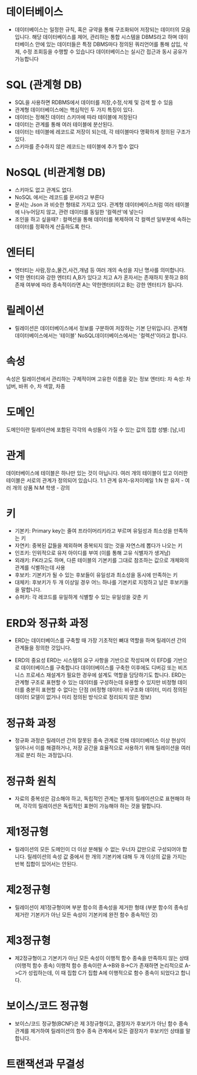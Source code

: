 # 데이터베이스

- 데이터베이스는 일정한 규칙, 혹은 규약을 통해 구조화되어 저장되는 데이터의 모음입니다. 해당 데이터베이스를 제어, 관리하는 통합 시스템을 DBMS라고 하며 데이터베이스 안에 있는 데이터들은 특정 DBMS마다 정의된 쿼리언어를 통해 삽입, 삭제, 수정 조회등을 수행할 수 있습니다
  데이터베이스는 실시간 접근과 동시 공유가 가능합니다

# SQL (관계형 DB)

- SQL을 사용하면 RDBMS에서 데이터를 저장,수정,삭제 및 검색 할 수 있음
- 관계형 데이터베이스에는 핵심적인 두 가지 특징이 있다.
- 데이터는 정해진 데이터 스키마에 따라 테이블에 저장된다
- 데이터는 관계를 통해 여러 테이블에 분산된다.
- 데이터는 테이블에 레코드로 저장이 되는데, 각 테이블마다 명확하게 정의된 구조가 있다.
- 스키마를 준수하지 않은 레코드는 테이블에 추가 할수 없다

# NoSQL (비관계형 DB)

- 스키마도 없고 관계도 없다.
- NoSQL 에서는 레코드를 문서라고 부른다
- 문서는 Json 과 비슷한 형태로 가지고 있다. 관계형 데이터베이스처럼 여러 테이블에 나누어담지 않고, 관련 데이터를 동일한 '컬렉션'에 넣는다
- 조인을 하고 싶을때? : 컬렉션을 통해 데이터를 복제하여 각 컬렉션 일부분에 속하는 데이터를 정확하게 산출하도록 한다.

# 엔터티

- 엔터티는 사람,장소,물건,사건,개념 등 여러 개의 속성을 지닌 명사를 의미합니다.
- 약한 엔터티와 강한 엔터티 A,B가 있다고 치고 A가 혼자서는 존재하지 못하고 B의 존재 여부에 따라 종속적이라면 A는 약한엔터티이고 B는 강한 엔터티가 됩니다.

# 릴레이션

- 릴레이션은 데이터베이스에서 정보를 구분하여 저장하는 기본 단위입니다.
  관계형데이터베이스에서는 '테이블' NoSQL데이터베이스에서는 '컬렉션'이라고 합니다.

# 속성

속성은 릴레이션에서 관리하는 구체적이며 고유한 이름을 갖는 정보
엔터티: 차 속성: 차 넘버, 바퀴 수, 차 색깔, 차종

# 도메인

도메인이란 릴레이션에 포함된 각각의 속성들이 가질 수 있는 값의 집합 성별: [남,녀]

# 관계

데이터베이스에 테이블은 하나만 있는 것이 아닙니다. 여러 개의 테이블이 있고 이러한 테이블은 서로의 관계가 정의되어 있습니다.
1:1 관계 유저-유저이메일
1:N 한 유저 - 여러 개의 상품
N:M 학생 - 강의

# 키

- 기본키: Primary key는 줄여 프라이머리키라고 부르며 유일성과 최소성을 만족하는 키
- 자연키: 중복된 값들을 제외하며 중복되지 않는 것을 자연스레 뽑다가 나오는 키
- 인조키: 인위적으로 유저 아이디를 부여 (이를 통해 고유 식별자가 생겨남)
- 외래키: FK라고도 하며, 다른 테이블의 기본키를 그대로 참조하는 값으로 개체와의 관계를 식별하는데 사용
- 후보키: 기본키가 될 수 있는 후보들이 유일성과 최소성을 동시에 만족하는 키
- 대체키: 후보키가 두 개 이상일 경우 어느 하나를 기본키로 지정하고 남은 후보키들을 말합니다.
- 슈퍼키: 각 레코드를 유일하게 식별할 수 있는 유일성을 갖춘 키

# ERD와 정규화 과정

- ERD는 데이터베이스를 구축할 때 가장 기초적인 뼈대 역할을 하며 릴레이션 간의 관계들을 정의한 것입니다.

- ERD의 중요성 ERD는 시스템의 요구 사항을 기반으로 작성되며 이 EFD를 기반으로 데이터베이스를 구축합니다
  데이터베이스를 구축한 이후에도 디버깅 또는 비즈니스 프로세스 재설계가 필요한 경우에 설계도 역할을 담당하기도 합니다. ERD는 관계형 구조로 표현할 수 있는 데이터를 구성하는데 유용할 수 있지만 비정형 데이터를 충분히 표현할 수 없다는 단점 (비정형 데이터: 비구조화 데이터, 미리 정의된 데이터 모델이 없거나 미리 정의된 방식으로 정리되지 않은 정보)

# 정규화 과정

- 정규화 과정은 릴레이션 간의 잘못된 종속 관계로 인해 데이터베이스 이상 현상이 일어나서 이를 해결하거나, 저장 공간을 효율적으로 사용하기 위해 릴레이션을 여러 개로 분리 하는 과정입니다.

# 정규화 원칙

- 자료의 중복성은 감소해야 하고, 독립적인 관계는 별개의 릴레이션으로 표현해야 하며, 각각의 릴레이션은 독립적인 표현이 가능해야 하는 것을 말합니다.

# 제1정규형

- 릴레이션의 모든 도메인이 더 이상 분해될 수 없는 우너자 값만으로 구성되어야 합니다.
  릴레이션의 속성 값 중에서 한 개의 기본키에 대해 두 개 이상의 값을 가지는 반복 집합이 있어서는 안된다.

# 제2정규형

- 릴레이션이 제1정규형이며 부분 함수의 종속성을 제거한 형태 (부분 함수의 종속성 제거란 기본키가 아닌 모든 속성이 기본키에 완전 함수 종속적인 것)

# 제3정규형

- 제2정규형이고 기본키가 아닌 모든 속성이 이행적 함수 종속을 만족하지 않는 상태
  (이행적 함수 종속)
  이행적 함수 종속이란 A->B와 B->C가 존재하면 논리적으로 A->C가 성립하는데, 이 때 집합 C가 집합 A에 이행적으로 함수 종속이 되었다고 합니다.

# 보이스/코드 정규형

- 보이스/코드 정규형(BCNF)은 제 3정규형이고, 결정자가 후보키가 아닌 함수 종속 관계를 제거하여 릴레이션의 함수 종속 관계에서 모든 결장자가 후보키인 상태를 말합니다.

# 트랜잭션과 무결성
